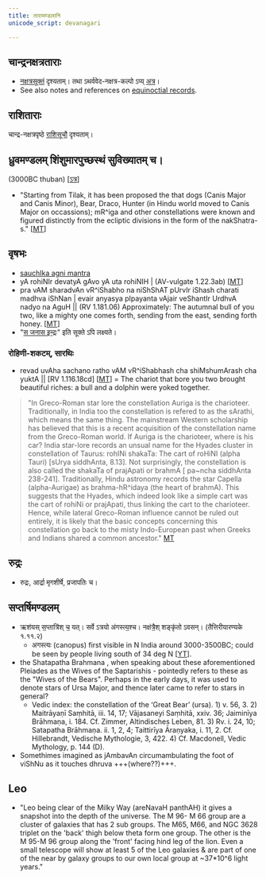 ```yaml
---
title: तारामण्डलानि
unicode_script: devanagari

---
```


## चान्द्रनक्षत्रताराः
- [नक्षत्रसूक्तं](../../../../saMkAraH/mantraH/worlds/Rk/naxatra-suuktam/) दृश्यताम्। तथा ऽथर्ववेद-नक्षत्र-कल्पो ऽप्य् [अत्र](../2005-11-27_the-nakshatra-kalpa-of-the-atharva-veda/)।
- See also notes and references on [equinoctial records](../../history/equinoctial_records/).

## राशिताराः
चान्द्र-नक्षत्रपृष्ठे [राशिसूचौ](../chAndra-naxatram/) दृश्यताम्।

## ध्रुवमण्डलम् शिंशुमारपुच्छस्थं सुविख्यातम् च।

(3000BC thuban) \[[ऽत्र](../../../saMkAraH/mantraH/misc-devas/yajuH/dhruva/)\]

-  "Starting from Tilak, it has been proposed the that dogs (Canis Major and Canis Minor), Bear, Draco, Hunter (in Hindu world moved to Canis Major on occassions); mR^iga and other constellations were known and figured distinctly from the ecliptic divisions in the form of the nakShatra-s." \[[MT](https://manasataramgini.wordpress.com/2013/11/08/anatomy-and-heavens-in-the-boomorphic-universe/)\]

## वृषभः
- [sauchIka agni mantra](https://manasataramgini.wordpress.com/2006/11/21/the-path-of-fire/)
- yA rohiNIr devatyA gAvo yA uta rohiNIH | (AV-vulgate 1.22.3ab) \[[MT](https://manasataramgini.wordpress.com/2013/11/08/anatomy-and-heavens-in-the-boomorphic-universe/)\]
- pra vAM sharadvAn vR^iShabho na niShShAT pUrvIr iShash charati madhva iShNan |
    evair anyasya pIpayanta vAjair veShantIr UrdhvA nadyo na AguH || (RV 1.181.06)
    Approximately: The autumnal bull of you two, like a mighty one comes forth, sending from the east, sending forth honey. \[[MT](https://manasataramgini.wordpress.com/2013/11/08/anatomy-and-heavens-in-the-boomorphic-universe/)\]
- "[स जनास इन्द्रः](../../../vedAH/Rk/shAkalam/saMhitA/02/012_sa_janAsa_indraH/)" इति सूक्ते ऽपि लक्ष्यते।

### रोहिणी-शकटम्, सारथिः
- revad uvAha sachano ratho vAM vR^iShabhash cha shiMshumArash cha yuktA || \[RV 1.116.18cd\] \[[MT](https://manasataramgini.wordpress.com/2013/11/08/anatomy-and-heavens-in-the-boomorphic-universe/)\] = The chariot that bore you two brought beautiful riches: a bull and a dolphin were yoked together.

> "In Greco-Roman star lore the constellation Auriga is the charioteer. Traditionally, in India too the constellation is refered to as the sArathi, which means the same thing. The mainstream Western scholarship has believed that this is a recent acquisition of the constellation name from the Greco-Roman world. If Auriga is the charioteer, where is his car? India star-lore records an unsual name for the Hyades cluster in constellation of Taurus: rohINi shakaTa: The cart of roHiNI (alpha Tauri) [sUrya siddhAnta, 8.13]. Not surprisingly, the constellation is also called the shakaTa of prajApati or brahmA [ pa~ncha siddhAnta 238-241]. Traditionally, Hindu astronomy records the star Capella (alpha-Aurigae) as brahma-hR^idaya (the heart of brahmA). This suggests that the Hyades, which indeed look like a simple cart was the cart of rohiNi or prajApati, thus linking the cart to the charioteer. Hence, while lateral Greco-Roman influence cannot be ruled out entirely, it is likely that the basic concepts concerning this constellation go back to the misty Indo-European past when Greeks and Indians shared a common ancestor." [MT](https://manasataramgini.wordpress.com/2003/08/17/rohinis-cart/)


## रुद्रः
- रुद्रः, आर्द्रा मृगशीर्षे, प्रजापतिः च।

## सप्तर्षिमण्डलम्
- ऋश॑यस् स॒प्तात्रि॑श् च॒ यत्। सर्वे ऽत्रयो अ॑गस्त्य॒श्च। नक्ष॑त्रै॒श् शङ्कृ॑तो ऽवसन्। (तैत्तिरीयारण्यके १.११.२)
    - अगस्त्यः (canopus) first visible in N India around 3000-3500BC; could be seen by people living south of 34 deg N \[[YT](https://youtu.be/5R2lXuUMdoo?t=1470)\].
- the Shatapatha Brahmana , when speaking about these aforementioned Pleiades as the Wives of the Saptarishis - pointedly refers to these as the "Wives of the Bears". Perhaps in the early days, it was used to denote stars of Ursa Major, and thence later came to refer to stars in general?
  - Vedic index: the constellation of the ‘Great Bear’ (ursa). 1) v. 56, 3. 2) Maitrāyaṇī Saṃhitā, iii. 14, 17; Vājasaneyi Saṃhitā, xxiv. 36; Jaiminīya Brāhmaṇa, i. 184. Cf. Zimmer, Altindisches Leben, 81. 3) Rv. i. 24, 10; Satapatha Brāhmaṇa. ii. 1, 2, 4; Taittirīya Āraṇyaka, i. 11, 2. Cf. Hillebrandt, Vedische Mythologie, 3, 422. 4) Cf. Macdonell, Vedic Mythology, p. 144 (D).
- Somethimes imagined as jAmbavAn circumambulating the foot of viShNu as it touches dhruva +++(where??)+++.

## Leo
- "Leo being clear of the Milky Way (areNavaH panthAH) it gives a snapshot into the depth of the universe. The M 96- M 66 group are a cluster of galaxies that has 2 sub groups. The M65, M66, and NGC 3628 triplet on the 'back' thigh below theta form one group. The other is the M 95-M 96 group along the  'front' facing hind leg of the lion. Even a small telescope will show at least 5 of the Leo galaxies & are part of one of the near by galaxy groups to our own local group at ~37*10^6 light years."